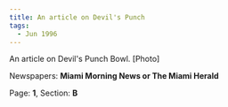```yaml
---  
title: An article on Devil's Punch  
tags:  
  - Jun 1996  
---  
```

  
An article on Devil's Punch Bowl. [Photo]  
  
Newspapers: **Miami Morning News or The Miami Herald**  
  
Page: **1**, Section: **B** 
